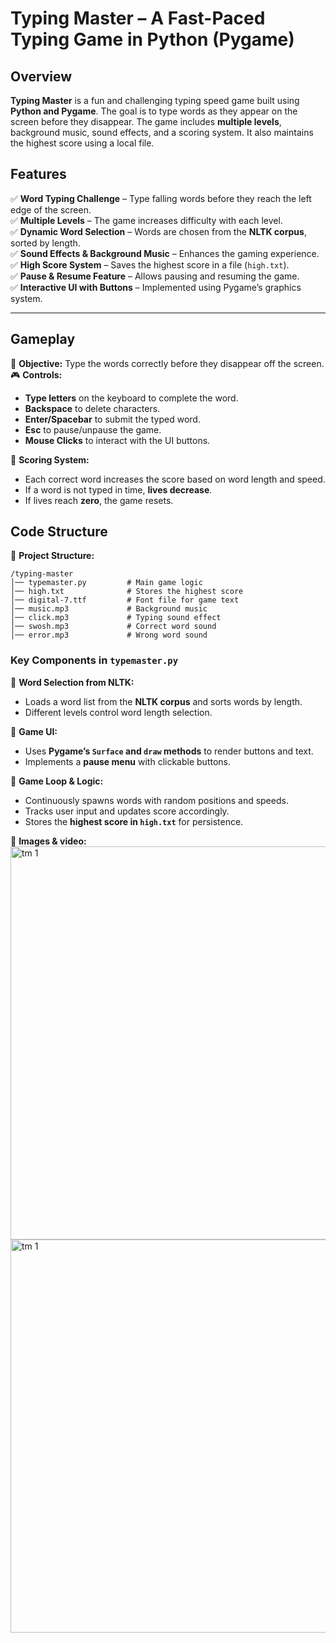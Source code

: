 # **Typing Master – A Fast-Paced Typing Game in Python (Pygame)**  

## **Overview**  
**Typing Master** is a fun and challenging typing speed game built using **Python and Pygame**. The goal is to type words as they appear on the screen before they disappear. The game includes **multiple levels**, background music, sound effects, and a scoring system. It also maintains the highest score using a local file.  

## **Features**  
✅ **Word Typing Challenge** – Type falling words before they reach the left edge of the screen.  
✅ **Multiple Levels** – The game increases difficulty with each level.  
✅ **Dynamic Word Selection** – Words are chosen from the **NLTK corpus**, sorted by length.  
✅ **Sound Effects & Background Music** – Enhances the gaming experience.  
✅ **High Score System** – Saves the highest score in a file (`high.txt`).  
✅ **Pause & Resume Feature** – Allows pausing and resuming the game.  
✅ **Interactive UI with Buttons** – Implemented using Pygame’s graphics system.  

---

## **Gameplay**  
🎯 **Objective:** Type the words correctly before they disappear off the screen.  
🎮 **Controls:**  
- **Type letters** on the keyboard to complete the word.  
- **Backspace** to delete characters.  
- **Enter/Spacebar** to submit the typed word.  
- **Esc** to pause/unpause the game.  
- **Mouse Clicks** to interact with the UI buttons.  

🚀 **Scoring System:**  
- Each correct word increases the score based on word length and speed.  
- If a word is not typed in time, **lives decrease**.  
- If lives reach **zero**, the game resets.  

## **Code Structure**  
📂 **Project Structure:**  
```
/typing-master
│── typemaster.py         # Main game logic
│── high.txt              # Stores the highest score
│── digital-7.ttf         # Font file for game text
│── music.mp3             # Background music
│── click.mp3             # Typing sound effect
│── swosh.mp3             # Correct word sound
│── error.mp3             # Wrong word sound
```

### **Key Components in `typemaster.py`**
📌 **Word Selection from NLTK:**  
- Loads a word list from the **NLTK corpus** and sorts words by length.  
- Different levels control word length selection.  

📌 **Game UI:**  
- Uses **Pygame’s `Surface` and `draw` methods** to render buttons and text.  
- Implements a **pause menu** with clickable buttons.  

📌 **Game Loop & Logic:**  
- Continuously spawns words with random positions and speeds.  
- Tracks user input and updates score accordingly.  
- Stores the **highest score in `high.txt`** for persistence.  

📌 **Images & video:**
<img width="801" height="629" alt="tm 1" src="https://github.com/user-attachments/assets/b96eda07-2842-4f21-abb5-77fa4bf8e3e6" />
<img width="801" height="629" alt="tm 1" src="https://github.com/user-attachments/assets/3dab27a3-eca7-4936-bbf8-db5ec7d014f7" />


